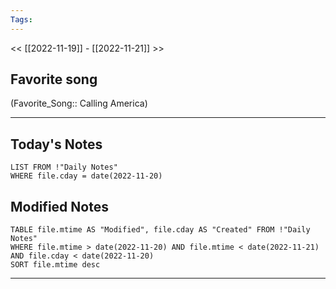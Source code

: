 ```yaml
---
Tags:
---
```

<< [[2022-11-19]] - [[2022-11-21]] >>
## Favorite song
(Favorite_Song:: Calling America)
___
## Today's Notes
```dataview
LIST FROM !"Daily Notes"
WHERE file.cday = date(2022-11-20)
```
## Modified Notes
```dataview
TABLE file.mtime AS "Modified", file.cday AS "Created" FROM !"Daily Notes" 
WHERE file.mtime > date(2022-11-20) AND file.mtime < date(2022-11-21) AND file.cday < date(2022-11-20)
SORT file.mtime desc
```
___
